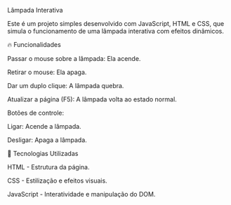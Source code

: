 Lâmpada Interativa

Este é um projeto simples desenvolvido com JavaScript, HTML e CSS, que simula o funcionamento de uma lâmpada interativa com efeitos dinâmicos.

🔥 Funcionalidades

Passar o mouse sobre a lâmpada: Ela acende.

Retirar o mouse: Ela apaga.

Dar um duplo clique: A lâmpada quebra.

Atualizar a página (F5): A lâmpada volta ao estado normal.

Botões de controle:

Ligar: Acende a lâmpada.

Desligar: Apaga a lâmpada.

🚀 Tecnologias Utilizadas

HTML - Estrutura da página.

CSS - Estilização e efeitos visuais.

JavaScript - Interatividade e manipulação do DOM.
